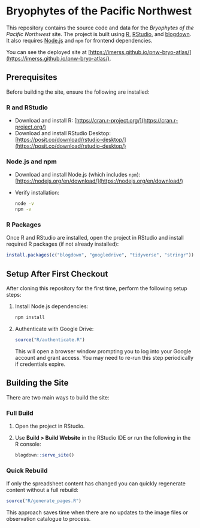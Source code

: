 # Bryophytes of the Pacific Northwest

This repository contains the source code and data for the *Bryophytes of the Pacific Northwest* site.
The project is built using [R](https://www.r-project.org/), [RStudio](https://posit.co/download/rstudio-desktop/), and [blogdown](https://bookdown.org/yihui/blogdown/).
It also requires [Node.js](https://nodejs.org/) and `npm` for frontend dependencies.

You can see the deployed site at [https://imerss.github.io/pnw-bryo-atlas/](https://imerss.github.io/pnw-bryo-atlas/).

## Prerequisites

Before building the site, ensure the following are installed:

### R and RStudio

* Download and install R: [https://cran.r-project.org/](https://cran.r-project.org/)
* Download and install RStudio Desktop: [https://posit.co/download/rstudio-desktop/](https://posit.co/download/rstudio-desktop/)

### Node.js and npm

* Download and install Node.js (which includes `npm`): [https://nodejs.org/en/download/](https://nodejs.org/en/download/)
* Verify installation:

  ```bash
  node -v
  npm -v
  ```

### R Packages

Once R and RStudio are installed, open the project in RStudio and install required R packages (if not already installed):

```r
install.packages(c("blogdown", "googledrive", "tidyverse", "stringr"))
```

## Setup After First Checkout

After cloning this repository for the first time, perform the following setup steps:

1. Install Node.js dependencies:

   ```bash
   npm install
   ```

2. Authenticate with Google Drive:

   ```r
   source("R/authenticate.R")
   ```

   This will open a browser window prompting you to log into your Google account and grant access.
   You may need to re-run this step periodically if credentials expire.

## Building the Site

There are two main ways to build the site:

### Full Build

1. Open the project in RStudio.
2. Use **Build > Build Website** in the RStudio IDE
   *or* run the following in the R console:

   ```r
   blogdown::serve_site()
   ```

### Quick Rebuild

If only the spreadsheet content has changed you can quickly regenerate content without a full rebuild:

```r
source("R/generate_pages.R")
```

This approach saves time when there are no updates to the image files or observation catalogue to process.
